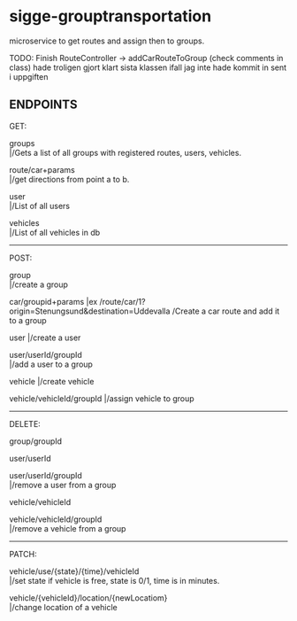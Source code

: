 ﻿# sigge-grouptransportation

microservice to get routes and assign then to groups.

TODO:
Finish RouteController -> addCarRouteToGroup (check comments in class)
hade troligen gjort klart sista klassen ifall jag inte hade kommit in sent i uppgiften


ENDPOINTS
--------------------------------------------------


GET:

groups      
|/Gets a list of all groups with registered routes, users, vehicles.

route/car+params   
|/get directions from point a to b.

user    
|/List of all users

vehicles   
|/List of all vehicles in db

-------------------

POST:

group  
|/create a group

car/groupid+params 
|ex  /route/car/1?origin=Stenungsund&destination=Uddevalla   /Create a car route and add it to a group

user 
|/create a user

user/userId/groupId   
|/add a user to a group

vehicle 
|/create vehicle

vehicle/vehicleId/groupId 
|/assign vehicle to group

-------------------

DELETE:

group/groupId     

user/userId

user/userId/groupId  
|/remove a user from a group

vehicle/vehicleId

vehicle/vehicleId/groupId   
|/remove a vehicle from a group

-------------------

PATCH:

vehicle/use/{state}/{time}/vehicleId    
|/set state if vehicle is free, state is 0/1, time is in minutes.

vehicle/{vehicleId}/location/{newLocatiom}    
|/change location of a vehicle

